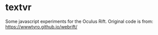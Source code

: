 textvr
======

Some javascript experiments for the Oculus Rift. Original code is from: https://wwwtyro.github.io/webrift/
